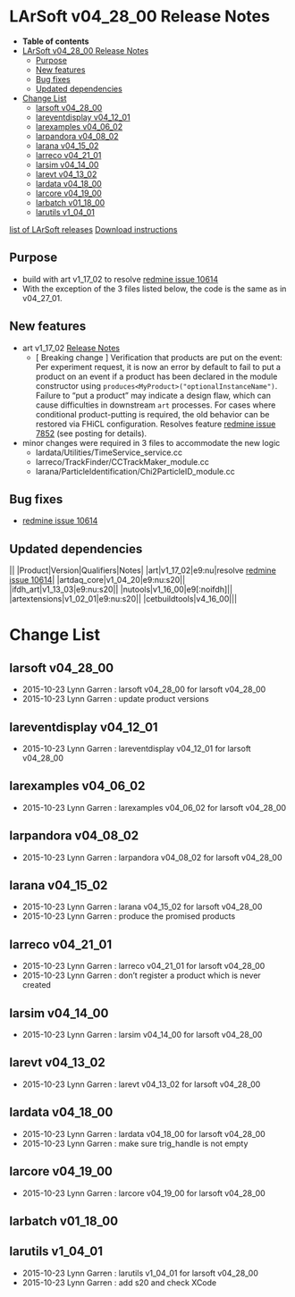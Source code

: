 LArSoft v04_28_00 Release Notes
======================================================================

-   **Table of contents**
-   [LArSoft v04_28_00 Release Notes](#LArSoft-v04_28_00-Release-Notes)
    -   [Purpose](#Purpose)
    -   [New features](#New-features)
    -   [Bug fixes](#Bug-fixes)
    -   [Updated dependencies](#Updated-dependencies)
-   [Change List](#Change-List)
    -   [larsoft v04_28_00](#larsoft-v04_28_00)
    -   [lareventdisplay v04_12_01](#lareventdisplay-v04_12_01)
    -   [larexamples v04_06_02](#larexamples-v04_06_02)
    -   [larpandora v04_08_02](#larpandora-v04_08_02)
    -   [larana v04_15_02](#larana-v04_15_02)
    -   [larreco v04_21_01](#larreco-v04_21_01)
    -   [larsim v04_14_00](#larsim-v04_14_00)
    -   [larevt v04_13_02](#larevt-v04_13_02)
    -   [lardata v04_18_00](#lardata-v04_18_00)
    -   [larcore v04_19_00](#larcore-v04_19_00)
    -   [larbatch v01_18_00](#larbatch-v01_18_00)
    -   [larutils v1_04_01](#larutils-v1_04_01)

[list of LArSoft releases](LArSoft_release_list)
[Download instructions](http://scisoft.fnal.gov/scisoft/bundles/larsoft/v04_28_00/larsoft-v04_28_00.html)

Purpose
--------------------

-   build with art v1_17_02 to resolve [redmine issue 10614](https://cdcvs.fnal.gov/redmine/issues/10614)
-   With the exception of the 3 files listed below, the code is the same as in v04_27_01.

New features
------------------------------

-   art v1_17_02 [Release Notes](/redmine/projects/art/wiki/Release_Notes_11702)
    -   [ Breaking change ] Verification that products are put on the event: Per experiment request, it is now an error by default to fail to put a product on an event if a product has been declared in the module constructor using `produces<MyProduct>("optionalInstanceName")`. Failure to “put a product” may indicate a design flaw, which can cause difficulties in downstream `art` processes. For cases where conditional product-putting is required, the old behavior can be restored via FHiCL configuration. Resolves feature [redmine issue 7852](https://cdcvs.fnal.gov/redmine/issues/7852) (see posting for details).
-   minor changes were required in 3 files to accommodate the new logic
    -   lardata/Utilities/TimeService_service.cc
    -   larreco/TrackFinder/CCTrackMaker_module.cc
    -   larana/ParticleIdentification/Chi2ParticleID_module.cc

Bug fixes
------------------------

-   [redmine issue 10614](https://cdcvs.fnal.gov/redmine/issues/10614)

Updated dependencies
----------------------------------------------

||
|Product|Version|Qualifiers|Notes|
|art|v1_17_02|e9:nu|resolve [redmine issue 10614](https://cdcvs.fnal.gov/redmine/issues/10614)|
|artdaq_core|v1_04_20|e9:nu:s20||
|ifdh_art|v1_13_03|e9:nu:s20||
|nutools|v1_16_00|e9[:noifdh]||
|artextensions|v1_02_01|e9:nu:s20||
|cetbuildtools|v4_16_00|||

Change List
============================

larsoft v04_28_00
------------------------------------------

-   2015-10-23 Lynn Garren : larsoft v04_28_00 for larsoft v04_28_00
-   2015-10-23 Lynn Garren : update product versions

lareventdisplay v04_12_01
----------------------------------------------------------

-   2015-10-23 Lynn Garren : lareventdisplay v04_12_01 for larsoft v04_28_00

larexamples v04_06_02
--------------------------------------------------

-   2015-10-23 Lynn Garren : larexamples v04_06_02 for larsoft v04_28_00

larpandora v04_08_02
------------------------------------------------

-   2015-10-23 Lynn Garren : larpandora v04_08_02 for larsoft v04_28_00

larana v04_15_02
----------------------------------------

-   2015-10-23 Lynn Garren : larana v04_15_02 for larsoft v04_28_00
-   2015-10-23 Lynn Garren : produce the promised products

larreco v04_21_01
------------------------------------------

-   2015-10-23 Lynn Garren : larreco v04_21_01 for larsoft v04_28_00
-   2015-10-23 Lynn Garren : don’t register a product which is never created

larsim v04_14_00
----------------------------------------

-   2015-10-23 Lynn Garren : larsim v04_14_00 for larsoft v04_28_00

larevt v04_13_02
----------------------------------------

-   2015-10-23 Lynn Garren : larevt v04_13_02 for larsoft v04_28_00

lardata v04_18_00
------------------------------------------

-   2015-10-23 Lynn Garren : lardata v04_18_00 for larsoft v04_28_00
-   2015-10-23 Lynn Garren : make sure trig_handle is not empty

larcore v04_19_00
------------------------------------------

-   2015-10-23 Lynn Garren : larcore v04_19_00 for larsoft v04_28_00

larbatch v01_18_00
--------------------------------------------

larutils v1_04_01
------------------------------------------

-   2015-10-23 Lynn Garren : larutils v1_04_01 for larsoft v04_28_00
-   2015-10-23 Lynn Garren : add s20 and check XCode
